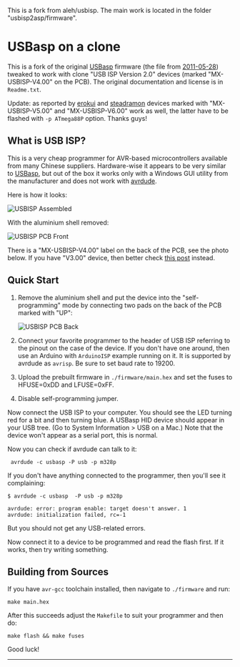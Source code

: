 This is a fork from aleh/usbisp. The main work is located in the folder "usbisp2asp/firmware".

# USBasp on a clone

This is a fork of the original [USBasp](http://www.fischl.de/usbasp/) firmware (the file from [2011-05-28](http://www.fischl.de/usbasp/usbasp.2011-05-28.tar.gz)) tweaked to work with clone "USB ISP Version 2.0" devices (marked "MX-USBISP-V4.00" on the PCB). The original documentation and license is in `Readme.txt`.

Update: as reported by [erokui](https://github.com/erokui) and [steadramon](https://github.com/steadramon) devices marked with "MX-USBISP-V5.00" and "MX-USBISP-V6.00" work as well, the latter have to be flashed with `-p ATmega88P` option. Thanks guys!

## What is USB ISP?

This is a very cheap programmer for AVR-based microcontrollers available from many Chinese suppliers. Hardware-wise it appears to be very similar to [USBasp](http://www.fischl.de/usbasp/), but out of the box it works only with a Windows GUI utility from the manufacturer and does not work with [avrdude](http://www.nongnu.org/avrdude/).

Here is how it looks:

![USBISP Assembled](usbisp-assembled.jpg "Assembled — USBISP Version 2.0 / MX-USBISP-V4.00")

With the aluminium shell removed:

![USBISP PCB Front](usbisp-pcb-front.jpg "PCB — USBISP Version 2.0 / MX-USBISP-V4.00")

There is a "MX-USBISP-V4.00" label on the back of the PCB, see the photo below. If you have "V3.00" device, then better check [this post](https://www.sciencetronics.com/greenphotons/?p=938) instead.

## Quick Start

1. Remove the aluminium shell and put the device into the "self-programming" mode by connecting two pads on the back of the PCB marked with "UP":

	![USBISP PCB Back](usbisp-pcb-back.jpg "PCB — USBISP Version 2.0 / MX-USBISP-V4.00")

2. Connect your favorite programmer to the header of USB ISP referring to the pinout on the case of the device. If you don't have one around, then use an Arduino with `ArduinoISP` example running on it. It is supported by avrdude as `avrisp`. Be sure to set baud rate to 19200.

3. Upload the prebuilt firmware in `./firmware/main.hex` and set the fuses to HFUSE=0xDD and LFUSE=0xFF.

4. Disable self-programming jumper.

Now connect the USB ISP to your computer. You should see the LED turning red for a bit and then turning blue. A USBasp HID device should appear in your USB tree. (Go to System Information > USB on a Mac.) Note that the device won't appear as a serial port, this is normal. 

Now you can check if avrdude can talk to it:

	 avrdude -c usbasp -P usb -p m328p

If you don't have anything connected to the programmer, then you'll see it complaining:

	$ avrdude -c usbasp  -P usb -p m328p

	avrdude: error: program enable: target doesn't answer. 1 
	avrdude: initialization failed, rc=-1

But you should not get any USB-related errors. 

Now connect it to a device to be programmed and read the flash first. If it works, then try writing something.

## Building from Sources

If you have `avr-gcc` toolchain installed, then navigate to `./firmware` and run:

	make main.hex

After this succeeds adjust the `Makefile` to suit your programmer and then do:

	make flash && make fuses

Good luck!

---
